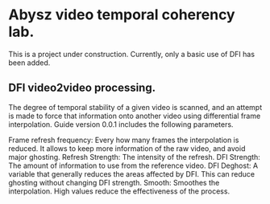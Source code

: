 # Abysz video temporal coherency lab.

This is a project under construction. Currently, only a basic use of DFI has been added.

## DFI video2video processing.
The degree of temporal stability of a given video is scanned, and an attempt is made to force that information onto another video using differential frame interpolation.
Guide version 0.0.1 includes the following parameters.

Frame refresh frequency: Every how many frames the interpolation is reduced. It allows to keep more information of the raw video, and avoid major ghosting.
Refresh Strength: The intensity of the refresh.
DFI Strength: The amount of information to use from the reference video.
DFI Deghost: A variable that generally reduces the areas affected by DFI. This can reduce ghosting without changing DFI strength.
Smooth: Smoothes the interpolation. High values reduce the effectiveness of the process.
